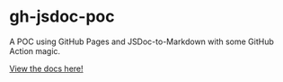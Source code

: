 # gh-jsdoc-poc
A POC using GitHub Pages and JSDoc-to-Markdown with some GitHub Action magic.

[View the docs here!](./docs.md)
